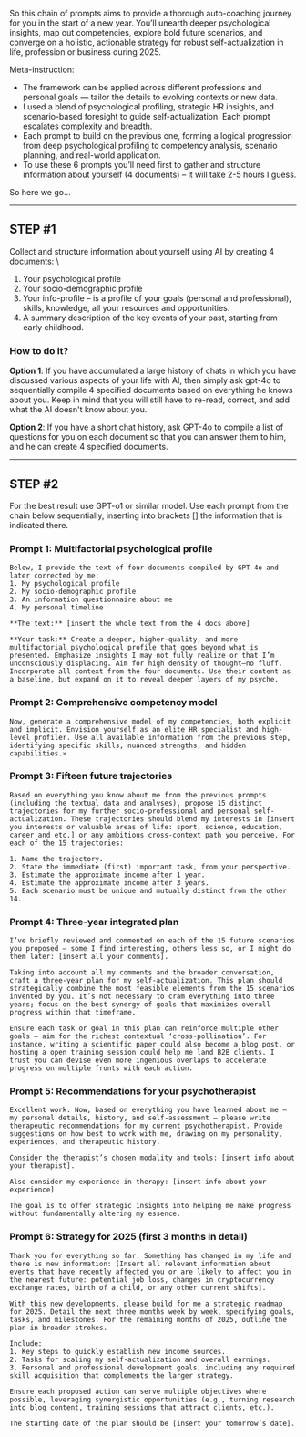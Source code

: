 So this chain of prompts aims to provide a thorough auto-coaching journey for you in the start of a new year. You’ll unearth deeper psychological insights, map out competencies, explore bold future scenarios, and converge on a holistic, actionable strategy for robust self-actualization in life, profession or business during 2025.

Meta-instruction:
* The framework can be applied across different professions and personal goals — tailor the details to evolving contexts or new data.
* I used a blend of psychological profiling, strategic HR insights, and scenario-based foresight to guide self-actualization. Each prompt escalates complexity and breadth.
* Each prompt to build on the previous one, forming a logical progression from deep psychological profiling to competency analysis, scenario planning, and real-world application.
* To use these 6 prompts you’ll need first to gather and structure information about yourself (4 documents) – it will take 2-5 hours I guess. 


So here we go… 

--- 
## STEP #1 
Collect and structure information about yourself using AI by creating 4 documents: \
1. Your psychological profile 
2. Your socio-demographic profile 
3. Your info-profile – is a profile of your goals (personal and professional), skills, knowledge, all your resources and opportunities. 
4. A summary description of the key events of your past, starting from early childhood.

### How to do it?

**Option 1**: If you have accumulated a large history of chats in which you have discussed various aspects of your life with AI, then simply ask gpt-4o to sequentially compile 4 specified documents based on everything he knows about you. Keep in mind that you will still have to re-read, correct, and add what the AI doesn't know about you.

**Option 2**: If you have a short chat history, ask GPT-4o to compile a list of questions for you on each document so that you can answer them to him, and he can create 4 specified documents.

---

## STEP #2

For the best result use GPT-o1 or similar model. Use each prompt from the chain below sequentially, inserting into brackets [] the information that is indicated there.

### Prompt 1: Multifactorial psychological profile

```
Below, I provide the text of four documents compiled by GPT-4o and later corrected by me:
1. My psychological profile
2. My socio-demographic profile
3. An information questionnaire about me
4. My personal timeline

**The text:** [insert the whole text from the 4 docs above]

**Your task:** Create a deeper, higher-quality, and more multifactorial psychological profile that goes beyond what is presented. Emphasize insights I may not fully realize or that I’m unconsciously displacing. Aim for high density of thought—no fluff. Incorporate all context from the four documents. Use their content as a baseline, but expand on it to reveal deeper layers of my psyche.
```

### Prompt 2: Comprehensive competency model

```
Now, generate a comprehensive model of my competencies, both explicit and implicit. Envision yourself as an elite HR specialist and high-level profiler. Use all available information from the previous step, identifying specific skills, nuanced strengths, and hidden capabilities.»
```

### Prompt 3: Fifteen future trajectories

```
Based on everything you know about me from the previous prompts (including the textual data and analyses), propose 15 distinct trajectories for my further socio-professional and personal self-actualization. These trajectories should blend my interests in [insert you interests or valuable areas of life: sport, science, education, career and etc.] or any ambitious cross-context path you perceive. For each of the 15 trajectories:

1. Name the trajectory.
2. State the immediate (first) important task, from your perspective.
3. Estimate the approximate income after 1 year.
4. Estimate the approximate income after 3 years.
5. Each scenario must be unique and mutually distinct from the other 14.
```

### Prompt 4: Three-year integrated plan
```
I’ve briefly reviewed and commented on each of the 15 future scenarios you proposed — some I find interesting, others less so, or I might do them later: [insert all your comments].

Taking into account all my comments and the broader conversation, craft a three-year plan for my self-actualization. This plan should strategically combine the most feasible elements from the 15 scenarios invented by you. It’s not necessary to cram everything into three years; focus on the best synergy of goals that maximizes overall progress within that timeframe.

Ensure each task or goal in this plan can reinforce multiple other goals — aim for the richest contextual ‘cross-pollination’. For instance, writing a scientific paper could also become a blog post, or hosting a open training session could help me land B2B clients. I trust you can devise even more ingenious overlaps to accelerate progress on multiple fronts with each action.
```

### Prompt 5: Recommendations for your psychotherapist
```
Excellent work. Now, based on everything you have learned about me — my personal details, history, and self-assessment — please write therapeutic recommendations for my current psychotherapist. Provide suggestions on how best to work with me, drawing on my personality, experiences, and therapeutic history. 

Consider the therapist’s chosen modality and tools: [insert info about your therapist].

Also consider my experience in therapy: [insert info about your experience]

The goal is to offer strategic insights into helping me make progress without fundamentally altering my essence.
```

### Prompt 6: Strategy for 2025 (first 3 months in detail)
```
Thank you for everything so far. Something has changed in my life and there is new information: [Insert all relevant information about events that have recently affected you or are likely to affect you in the nearest future: potential job loss, changes in cryptocurrency exchange rates, birth of a child, or any other current shifts].

With this new developments, please build for me a strategic roadmap for 2025. Detail the next three months week by week, specifying goals, tasks, and milestones. For the remaining months of 2025, outline the plan in broader strokes.

Include:
1. Key steps to quickly establish new income sources.
2. Tasks for scaling my self-actualization and overall earnings.
3. Personal and professional development goals, including any required skill acquisition that complements the larger strategy.

Ensure each proposed action can serve multiple objectives where possible, leveraging synergistic opportunities (e.g., turning research into blog content, training sessions that attract clients, etc.).

The starting date of the plan should be [insert your tomorrow’s date].
```
